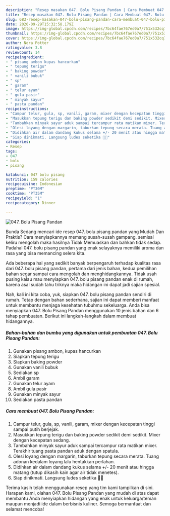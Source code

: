 ```yaml
---
description: "Resep masakan 047. Bolu Pisang Pandan | Cara Membuat 047. Bolu Pisang Pandan Yang Enak Dan Lezat"
title: "Resep masakan 047. Bolu Pisang Pandan | Cara Membuat 047. Bolu Pisang Pandan Yang Enak Dan Lezat"
slug: 683-resep-masakan-047-bolu-pisang-pandan-cara-membuat-047-bolu-pisang-pandan-yang-enak-dan-lezat
date: 2020-09-29T15:32:58.179Z
image: https://img-global.cpcdn.com/recipes/7bc64fae767ed0a7/751x532cq70/047-bolu-pisang-pandan-foto-resep-utama.jpg
thumbnail: https://img-global.cpcdn.com/recipes/7bc64fae767ed0a7/751x532cq70/047-bolu-pisang-pandan-foto-resep-utama.jpg
cover: https://img-global.cpcdn.com/recipes/7bc64fae767ed0a7/751x532cq70/047-bolu-pisang-pandan-foto-resep-utama.jpg
author: Nora Potter
ratingvalue: 3.8
reviewcount: 14
recipeingredient:
- " pisang ambon kupas hancurkan"
- " tepung terigu"
- " baking powder"
- " vanili bubuk"
- " sp"
- " garam"
- " telur ayam"
- " gula pasir"
- " minyak sayur"
- " pasta pandan"
recipeinstructions:
- "Campur telur, gula, sp, vanili, garam, mixer dengan kecepatan tinggi sampai putih berjejak."
- "Masukkan tepung terigu dan baking powder sedikit demi sedikit. Mixer dengan kecepatan sedang."
- "Tambahkan minyak sayur aduk sampai tercampur rata matikan mixer. Terakhir tuang pasta pandan aduk dengan spatula."
- "Olesi loyang dengan margarin, taburkan tepung secara merata. Tuang adonan kedalam loyang lalu hentakkan perlahan."
- "Didihkan air dalam dandang kukus selama +/- 20 menit atau hingga matang (tutup dikasih kain agar air tidak menetes)."
- "Siap dinikmati. Langsung ludes seketika 🤤🤣"
categories:
- Resep
tags:
- 047
- bolu
- pisang

katakunci: 047 bolu pisang 
nutrition: 159 calories
recipecuisine: Indonesian
preptime: "PT30M"
cooktime: "PT35M"
recipeyield: "1"
recipecategory: Dinner

---
```



![047. Bolu Pisang Pandan](https://img-global.cpcdn.com/recipes/7bc64fae767ed0a7/751x532cq70/047-bolu-pisang-pandan-foto-resep-utama.jpg)

Bunda Sedang mencari ide resep 047. bolu pisang pandan yang Mudah Dan Praktis? Cara menyiapkannya memang susah-susah gampang. semisal keliru mengolah maka hasilnya Tidak Memuaskan dan bahkan tidak sedap. Padahal 047. bolu pisang pandan yang enak selayaknya memiliki aroma dan rasa yang bisa memancing selera kita.



Ada beberapa hal yang sedikit banyak berpengaruh terhadap kualitas rasa dari 047. bolu pisang pandan, pertama dari jenis bahan, kedua pemilihan bahan segar sampai cara mengolah dan menghidangkannya. Tidak usah pusing kalau mau menyiapkan 047. bolu pisang pandan enak di rumah, karena asal sudah tahu triknya maka hidangan ini dapat jadi sajian spesial.


Nah, kali ini kita coba, yuk, siapkan 047. bolu pisang pandan sendiri di rumah. Tetap dengan bahan sederhana, sajian ini dapat memberi manfaat untuk membantu menjaga kesehatan tubuhmu sekeluarga. Anda bisa menyiapkan 047. Bolu Pisang Pandan menggunakan 10 jenis bahan dan 6 tahap pembuatan. Berikut ini langkah-langkah dalam membuat hidangannya.

<!--inarticleads1-->

##### Bahan-bahan dan bumbu yang digunakan untuk pembuatan 047. Bolu Pisang Pandan:

1. Gunakan  pisang ambon, kupas hancurkan
1. Siapkan  tepung terigu
1. Siapkan  baking powder
1. Gunakan  vanili bubuk
1. Sediakan  sp
1. Ambil  garam
1. Gunakan  telur ayam
1. Ambil  gula pasir
1. Gunakan  minyak sayur
1. Sediakan  pasta pandan




<!--inarticleads2-->

##### Cara membuat 047. Bolu Pisang Pandan:

1. Campur telur, gula, sp, vanili, garam, mixer dengan kecepatan tinggi sampai putih berjejak.
1. Masukkan tepung terigu dan baking powder sedikit demi sedikit. Mixer dengan kecepatan sedang.
1. Tambahkan minyak sayur aduk sampai tercampur rata matikan mixer. Terakhir tuang pasta pandan aduk dengan spatula.
1. Olesi loyang dengan margarin, taburkan tepung secara merata. Tuang adonan kedalam loyang lalu hentakkan perlahan.
1. Didihkan air dalam dandang kukus selama +/- 20 menit atau hingga matang (tutup dikasih kain agar air tidak menetes).
1. Siap dinikmati. Langsung ludes seketika 🤤🤣




Terima kasih telah menggunakan resep yang tim kami tampilkan di sini. Harapan kami, olahan 047. Bolu Pisang Pandan yang mudah di atas dapat membantu Anda menyiapkan hidangan yang enak untuk keluarga/teman maupun menjadi ide dalam berbisnis kuliner. Semoga bermanfaat dan selamat mencoba!
